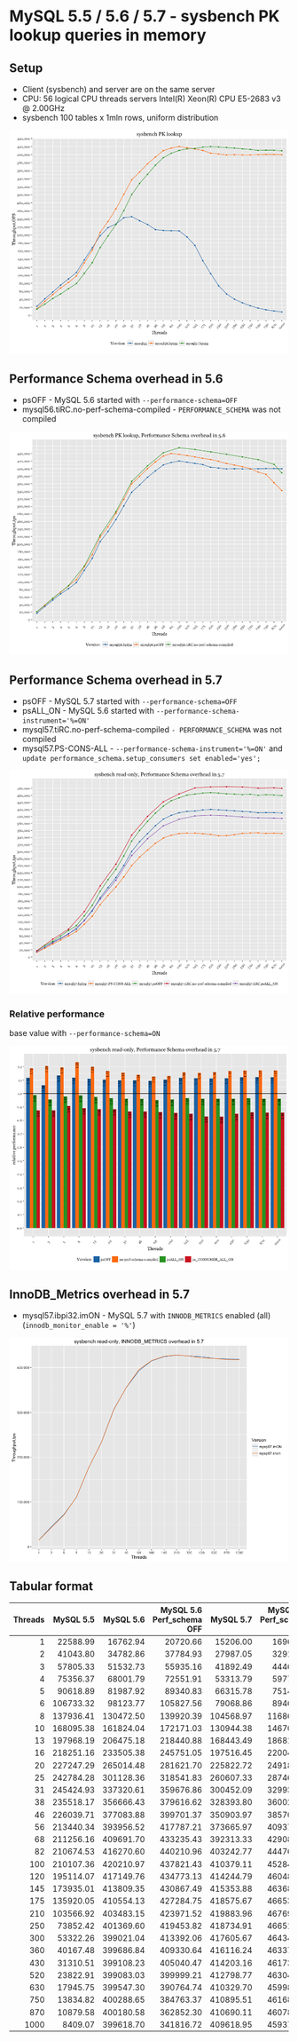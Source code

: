 MySQL 5.5 / 5.6 / 5.7 - sysbench PK lookup queries in memory
============================================================

Setup
-----

-   Client (sysbench) and server are on the same server
-   CPU: 56 logical CPU threads servers Intel(R) Xeon(R) CPU E5-2683 v3 @ 2.00GHz
-   sysbench 100 tables x 1mln rows, uniform distribution

![](local-PK_files/figure-markdown_github/versions-1.png)

Performance Schema overhead in 5.6
----------------------------------

-   psOFF - MySQL 5.6 started with `--performance-schema=OFF`
-   mysql56.tiRC.no-perf-schema-compiled - `PERFORMANCE_SCHEMA` was not compiled

![](local-PK_files/figure-markdown_github/unnamed-chunk-2-1.png)

Performance Schema overhead in 5.7
----------------------------------

-   psOFF - MySQL 5.7 started with `--performance-schema=OFF`
-   psALL\_ON - MySQL 5.6 started with `--performance-schema-instrument='%=ON'`
-   mysql57.tiRC.no-perf-schema-compiled `- PERFORMANCE_SCHEMA` was not compiled
-   mysql57.PS-CONS-ALL - `--performance-schema-instrument='%=ON'` and `update performance_schema.setup_consumers set enabled='yes';`

![](local-PK_files/figure-markdown_github/unnamed-chunk-3-1.png)

### Relative performance

base value with `--performance-schema=ON`

![](local-PK_files/figure-markdown_github/perf-schema-relative-1.png)

InnoDB\_Metrics overhead in 5.7
-------------------------------

-   mysql57.ibpi32.imON - MySQL 5.7 with `INNODB_METRICS` enabled (all) (`innodb_monitor_enable = '%'`)

![](local-PK_files/figure-markdown_github/innodbmetrics-1.png)

Tabular format
--------------

|  Threads|  MySQL 5.5|  MySQL 5.6|  MySQL 5.6 Perf\_schema OFF|  MySQL 5.7|  MySQL 5.7 Perf\_schema OFF|
|--------:|----------:|----------:|---------------------------:|----------:|---------------------------:|
|        1|   22588.99|   16762.94|                    20720.66|   15206.00|                    16965.74|
|        2|   41043.80|   34782.86|                    37784.93|   27987.05|                    32911.72|
|        3|   57805.33|   51532.73|                    55935.16|   41892.49|                    44462.01|
|        4|   75356.37|   68001.79|                    72551.91|   53313.79|                    59773.84|
|        5|   90618.89|   81987.92|                    89340.83|   66315.78|                    75140.89|
|        6|  106733.32|   98123.77|                   105827.56|   79068.86|                    89465.83|
|        8|  137936.41|  130472.50|                   139920.39|  104568.97|                   116866.03|
|       10|  168095.38|  161824.04|                   172171.03|  130944.38|                   146700.39|
|       13|  197968.19|  206475.18|                   218440.88|  168443.49|                   186810.27|
|       16|  218251.16|  233505.38|                   245751.05|  197516.45|                   220047.01|
|       20|  227247.29|  265014.48|                   281621.70|  225822.72|                   249182.30|
|       25|  242784.28|  301128.36|                   318541.83|  260607.33|                   287469.26|
|       31|  245424.93|  337320.61|                   359676.86|  300452.09|                   329931.06|
|       38|  235518.17|  356666.43|                   379616.62|  328393.80|                   360029.10|
|       46|  226039.71|  377083.88|                   399701.37|  350903.97|                   385700.17|
|       56|  213440.34|  393956.52|                   417787.21|  373665.97|                   409374.05|
|       68|  211256.16|  409691.70|                   433235.43|  392313.33|                   429086.00|
|       82|  210674.53|  416270.60|                   440210.96|  403242.77|                   444762.73|
|      100|  210107.36|  420210.97|                   437821.43|  410379.11|                   452848.95|
|      120|  195114.07|  417149.76|                   434773.13|  414244.79|                   460480.87|
|      145|  173935.01|  413809.35|                   430867.49|  415353.88|                   463688.77|
|      175|  135920.05|  410554.13|                   427284.75|  418575.67|                   466536.23|
|      210|  103566.92|  403483.15|                   423971.52|  419883.96|                   467697.89|
|      250|   73852.42|  401369.60|                   419453.82|  418734.91|                   466516.86|
|      300|   53322.26|  399021.04|                   413392.06|  417605.67|                   464344.74|
|      360|   40167.48|  399686.84|                   409330.64|  416116.24|                   463372.74|
|      430|   31310.51|  399108.23|                   405040.47|  414203.16|                   461739.56|
|      520|   23822.91|  399083.03|                   399999.21|  412798.77|                   463047.02|
|      630|   17945.75|  399547.30|                   390764.74|  410329.70|                   459987.08|
|      750|   13834.82|  400288.65|                   384763.37|  410895.51|                   461680.98|
|      870|   10879.58|  400180.58|                   362852.30|  410690.11|                   460786.68|
|     1000|    8409.07|  399618.70|                   341816.72|  409618.95|                   459372.58|
